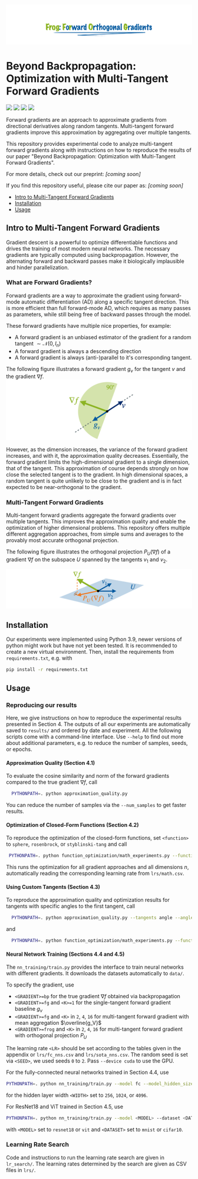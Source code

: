 ![](./docs/title.png)
# Beyond Backpropagation: Optimization with Multi-Tangent Forward Gradients

[![](https://img.shields.io/badge/License-MIT-8CB423)](./LICENSE)
[![](https://img.shields.io/badge/Python-3.9+-8CB423)](https://www.python.org/downloads/)
[![](https://img.shields.io/badge/Contact-katharina.fluegel%40kit.edu-8CB423)](mailto:katharina.fluegel@kit.edu)
[![](https://img.shields.io/badge/Preprint-arXiv:COMING.SOON-8CB423)](https://arxiv.org/)

Forward gradients are an approach to approximate gradients from directional derivatives along random tangents.
Multi-tangent forward gradients improve this approximation by aggregating over multiple tangents.

This repository provides experimental code to analyze multi-tangent forward gradients along with instructions on how to reproduce the results of our paper "Beyond Backpropagation: Optimization with Multi-Tangent Forward Gradients".

For more details, check out our preprint: *[coming soon]*

If you find this repository useful, please cite our paper as: *[coming soon]*

- [Intro to Multi-Tangent Forward Gradients](#intro-to-multi-tangent-forward-gradients)
- [Installation](#installation)
- [Usage](#usage)

## Intro to Multi-Tangent Forward Gradients
Gradient descent is a powerful to optimize differentiable functions and drives the training of most modern neural networks.
The necessary gradients are typically computed using backpropagation.
However, the alternating forward and backward passes make it biologically implausible and hinder parallelization.

### What are Forward Gradients?

Forward gradients are a way to approximate the gradient using forward-mode automatic differentiation (AD) along a specific tangent direction.
This is more efficient than full forward-mode AD, which requires as many passes as parameters, while still being free of backward passes through the model.

These forward gradients have multiple nice properties, for example:
- A forward gradient is an unbiased estimator of the gradient for a random tangent $\sim\mathcal{N}(0, I_n)$
- A forward gradient is always a descending direction
- A forward gradient is always (anti-)parallel to it's corresponding tangent. 

The following figure illustrates a forward gradient $g_v$ for the tangent $v$ and the gradient $\nabla f$.
![A single tangent forward gradient](./docs/forward_gradient.png)

However, as the dimension increases, the variance of the forward gradient increases, and with it, the approximation quality decreases.
Essentially, the forward gradient limits the high-dimensional gradient to a single dimension, that of the tangent.
This approximation of course depends strongly on how close the selected tangent is to the gradient.
In high dimensional spaces, a random tangent is quite unlikely to be close to the gradient and is in fact expected to be near-orthogonal to the gradient.

### Multi-Tangent Forward Gradients
Multi-tangent forward gradients aggregate the forward gradients over multiple tangents.
This improves the approximation quality and enable the optimization of higher dimensional problems.
This repository offers multiple different aggregation approaches, from simple sums and averages to the provably most accurate orthogonal projection.

The following figure illustrates the orthogonal projection $P_U(\nabla f)$ of a gradient $\nabla f$ on the subspace $U$ spanned by the tangents $v_1$ and $v_2$.

![The forward gradient as orthogonal projection](./docs/forward_gradient_projection.png)



## Installation
Our experiments were implemented using Python 3.9, newer versions of python might work but have not yet been tested.
It is recommended to create a new virtual environment.
Then, install the requirements from `requirements.txt`, e.g. with
```bash
pip install -r requirements.txt
```

## Usage

### Reproducing our results
Here, we give instructions on how to reproduce the experimental results presented in Section 4.
The outputs of all our experiments are automatically saved to `results/` and ordered by date and experiment.
All the following scripts come with a command-line interface. 
Use `--help` to find out more about additional parameters, e.g. to reduce the number of samples, seeds, or epochs.

#### Approximation Quality (Section 4.1)
To evaluate the cosine similarity and norm of the forward gradients compared to the true gradient $\nabla f$, call
```bash
  PYTHONPATH=. python approximation_quality.py
```
You can reduce the number of samples via the `--num_samples` to get faster results.


#### Optimization of Closed-Form Functions (Section 4.2)
To reproduce the optimization of the closed-form functions, set `<function>` to `sphere`, `rosenbrock`, or `styblinski-tang` and call
```bash
 PYTHONPATH=. python function_optimization/math_experiments.py --function <function> math_experiments
```
This runs the optimization for all gradient approaches and all dimensions $n$, automatically reading the corresponding learning rate from `lrs/math.csv`.

#### Using Custom Tangents (Section 4.3)
To reproduce the approximation quality and optimization results for tangents with specific angles to the first tangent, call
```bash
  PYTHONPATH=. python approximation_quality.py --tangents angle --angles 15 30 45 60 75 90
```
and
```bash
  PYTHONPATH=. python function_optimization/math_experiments.py --function styblinski-tang custom_tangents
```

#### Neural Network Training (Sections 4.4 and 4.5)

The `nn_training/train.py` provides the interface to train neural networks with different gradients.
It downloads the datasets automatically to `data/`.

To specify the gradient, use
- `<GRADIENT>=bp` for the true gradient $\nabla f$ obtained via backpropagation 
- `<GRADIENT>=fg` and `<K>=1` for the single-tangent forward gradient baseline $g_v$
- `<GRADIENT>=fg` and `<K>` in `2`, `4`, `16` for multi-tangent forward gradient with mean aggregation $\overline{g_V}$
- `<GRADIENT>=frog` and `<K>` in `2`, `4`, `16` for multi-tangent forward gradient with orthogonal projection $P_U$

The learning rate `<LR>` should be set according to the tables given in the appendix or `lrs/fc_nns.csv` and `lrs/sota_nns.csv`. 
The random seed is set via `<SEED>`, we used seeds `0` to `2`.
Pass `--device cuda` to use the GPU.

For the fully-connected neural networks trained in Section 4.4, use
```bash
PYTHONPATH=. python nn_training/train.py --model fc --model_hidden_size <WIDTH> --experiment_id fc_nn --output_name fc_w<WIDTH> --gradient_computation <GRADIENT> --num_directions <K> --initial_lr <LR> --seed <SEED>
```
for the hidden layer width `<WIDTH>` set to `256`, `1024`, or `4096`. 

For ResNet18 and ViT trained in Section 4.5, use
```bash
PYTHONPATH=. python nn_training/train.py --model <MODEL> --dataset <DATASET> --experiment_id sota_nn --output_name <MODEL>_<DATASET> --gradient_computation <GRADIENT> --num_directions <K> --initial_lr <LR> --seed <SEED>
```
with `<MODEL>` set to `resnet18` or `vit` and `<DATASET>` set to `mnist` or `cifar10`.


### Learning Rate Search
Code and instructions to run the learning rate search are given in `lr_search/`.
The learning rates determined by the search are given as CSV files in `lrs/`.